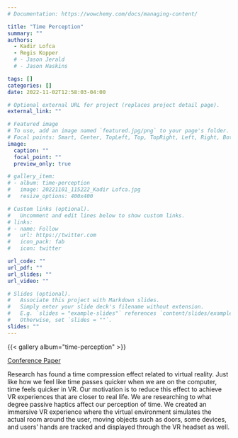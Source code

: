 ```yaml
---
# Documentation: https://wowchemy.com/docs/managing-content/

title: "Time Perception"
summary: ""
authors: 
  - Kadir Lofca
  - Regis Kopper 
  # - Jason Jerald
  # - Jason Haskins

tags: []
categories: []
date: 2022-11-02T12:58:03-04:00

# Optional external URL for project (replaces project detail page).
external_link: ""

# Featured image
# To use, add an image named `featured.jpg/png` to your page's folder.
# Focal points: Smart, Center, TopLeft, Top, TopRight, Left, Right, BottomLeft, Bottom, BottomRight.
image:
  caption: ""
  focal_point: ""
  preview_only: true

# gallery_item:
# - album: time-perception
#   image: 20221101_115222_Kadir Lofca.jpg
#   resize_options: 400x400

# Custom links (optional).
#   Uncomment and edit lines below to show custom links.
# links:
# - name: Follow
#   url: https://twitter.com
#   icon_pack: fab
#   icon: twitter

url_code: ""
url_pdf: ""
url_slides: ""
url_video: ""

# Slides (optional).
#   Associate this project with Markdown slides.
#   Simply enter your slide deck's filename without extension.
#   E.g. `slides = "example-slides"` references `content/slides/example-slides.md`.
#   Otherwise, set `slides = ""`.
slides: ""
---
```

{{< gallery album="time-perception" >}}

[Conference Paper](https://www.researchgate.net/publication/360089920_Studying_the_Effect_of_Physical_Realism_on_Time_Perception_in_a_HAZMAT_VR_Simulation)

Research has found a time compression effect related to virtual reality. Just like how we feel like time passes quicker when we are on the computer, time feels quicker in VR. Our motivation is to reduce this effect to achieve VR experiences that are closer to real life. We are researching to what degree passive haptics affect our perception of time. We created an immersive VR experience where the virtual environment simulates the actual room around the user, moving objects such as doors, some devices, and users' hands are tracked and displayed through the VR headset as well. 


